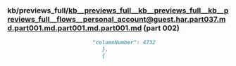 ### kb/previews_full/kb__previews_full__kb__previews_full__kb__previews_full__flows__personal_account@guest.har.part037.md.part001.md.part001.md.part001.md (part 002)

```md
                           "columnNumber": 4732
                              },
                              {
                               
```

```
